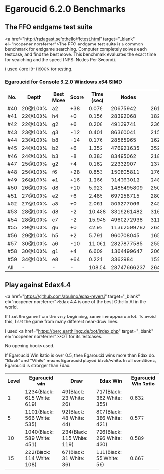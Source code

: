 # Egaroucid 6.2.0 Benchmarks

## The FFO endgame test suite

<a href="http://radagast.se/othello/ffotest.html" target="_blank" el=”noopener noreferrer”>The FFO endgame test suite</a> is a common benchmark for endgame searching. Computer completely solves each testcase, and find the best move. This benchmark evaluates the exact time for searching and the speed (NPS: Nodes Per Second).

I used Core i9-11900K for testing.

### Egaroucid for Console 6.2.0 Windows x64 SIMD

<table>
<tr>
<th>No.</th>
<th>Depth</th>
<th>Best Move</th>
<th>Score</th>
<th>Time (sec)</th>
<th>Nodes</th>
<th>NPS</th>
</tr>
<tr>
<td>#40</td>
<td>20@100%</td>
<td>a2</td>
<td>+38</td>
<td>0.079</td>
<td>20675942</td>
<td>261720784</td>
</tr>
<tr>
<td>#41</td>
<td>22@100%</td>
<td>h4</td>
<td>+0</td>
<td>0.156</td>
<td>28392068</td>
<td>182000435</td>
</tr>
<tr>
<td>#42</td>
<td>22@100%</td>
<td>g2</td>
<td>+6</td>
<td>0.208</td>
<td>49139741</td>
<td>236248754</td>
</tr>
<tr>
<td>#43</td>
<td>23@100%</td>
<td>g3</td>
<td>-12</td>
<td>0.401</td>
<td>86360041</td>
<td>215361698</td>
</tr>
<tr>
<td>#44</td>
<td>23@100%</td>
<td>b8</td>
<td>-14</td>
<td>0.176</td>
<td>28565965</td>
<td>162306619</td>
</tr>
<tr>
<td>#45</td>
<td>24@100%</td>
<td>b2</td>
<td>+6</td>
<td>1.352</td>
<td>476921635</td>
<td>352752688</td>
</tr>
<tr>
<td>#46</td>
<td>24@100%</td>
<td>b3</td>
<td>-8</td>
<td>0.383</td>
<td>83495062</td>
<td>218002772</td>
</tr>
<tr>
<td>#47</td>
<td>25@100%</td>
<td>g2</td>
<td>+4</td>
<td>0.162</td>
<td>22332907</td>
<td>137857450</td>
</tr>
<tr>
<td>#48</td>
<td>25@100%</td>
<td>f6</td>
<td>+28</td>
<td>0.853</td>
<td>150805811</td>
<td>176794620</td>
</tr>
<tr>
<td>#49</td>
<td>26@100%</td>
<td>e1</td>
<td>+16</td>
<td>1.266</td>
<td>314363012</td>
<td>248312015</td>
</tr>
<tr>
<td>#50</td>
<td>26@100%</td>
<td>d8</td>
<td>+10</td>
<td>5.923</td>
<td>1485495809</td>
<td>250801250</td>
</tr>
<tr>
<td>#51</td>
<td>27@100%</td>
<td>e2</td>
<td>+6</td>
<td>2.485</td>
<td>697258715</td>
<td>280587008</td>
</tr>
<tr>
<td>#52</td>
<td>27@100%</td>
<td>a3</td>
<td>+0</td>
<td>2.061</td>
<td>505277066</td>
<td>245161118</td>
</tr>
<tr>
<td>#53</td>
<td>28@100%</td>
<td>d8</td>
<td>-2</td>
<td>10.488</td>
<td>3319261482</td>
<td>316481834</td>
</tr>
<tr>
<td>#54</td>
<td>28@100%</td>
<td>c7</td>
<td>-2</td>
<td>15.945</td>
<td>4960272938</td>
<td>311086418</td>
</tr>
<tr>
<td>#55</td>
<td>29@100%</td>
<td>g6</td>
<td>+0</td>
<td>42.92</td>
<td>11362599782</td>
<td>264739044</td>
</tr>
<tr>
<td>#56</td>
<td>29@100%</td>
<td>h5</td>
<td>+2</td>
<td>5.791</td>
<td>960708045</td>
<td>165896744</td>
</tr>
<tr>
<td>#57</td>
<td>30@100%</td>
<td>a6</td>
<td>-10</td>
<td>11.061</td>
<td>2827877585</td>
<td>255662018</td>
</tr>
<tr>
<td>#58</td>
<td>30@100%</td>
<td>g1</td>
<td>+4</td>
<td>6.609</td>
<td>1364499647</td>
<td>206460833</td>
</tr>
<tr>
<td>#59</td>
<td>34@100%</td>
<td>e8</td>
<td>+64</td>
<td>0.221</td>
<td>3362984</td>
<td>15217122</td>
</tr>
<tr>
<td>All</td>
<td>-</td>
<td>-</td>
<td>-</td>
<td>108.54</td>
<td>28747666237</td>
<td>264857806</td>
</tr>
</table>








## Play against Edax4.4

<a href="https://github.com/abulmo/edax-reversi" target="_blank" el=”noopener noreferrer”>Edax 4.4</a> is one of the best Othello AI in the world.

If I set the game from the very beginning, same line appears a lot. To avoid this, I set the game from many different near-draw lines.

I used <a href="https://berg.earthlingz.de/xot/index.php" target="_blank" el=”noopener noreferrer”>XOT</a> for its testcases.

No opening books used.

If Egaroucid Win Ratio is over 0.5, then Egaroucid wins more than Edax do. "Black" and "White" means Egaroucid played black/white. In all conditions, Egaroucid is stronger than Edax.

<table>
<tr>
<th>Level</th>
<th>Egaroucid win</th>
<th>Draw</th>
<th>Edax Win</th>
<th>Egaroucid Win Ratio</th>
</tr>
<tr>
<td>1</td>
<td>1234(Black: 615 White: 619)</td>
<td>49(Black: 23 White: 26)</td>
<td>717(Black: 362 White: 355)</td>
<td>0.632</td>
</tr>
<tr>
<td>5</td>
<td>1101(Black: 566 White: 535)</td>
<td>92(Black: 48 White: 44)</td>
<td>807(Black: 386 White: 421)</td>
<td>0.577</td>
</tr>
<tr>
<td>10</td>
<td>1040(Black: 589 White: 451)</td>
<td>234(Black: 115 White: 119)</td>
<td>726(Black: 296 White: 430)</td>
<td>0.589</td>
</tr>
<tr>
<td>15</td>
<td>222(Black: 114 White: 108)</td>
<td>67(Black: 31 White: 36)</td>
<td>111(Black: 55 White: 56)</td>
<td>0.667</td>
</tr>
</table>


